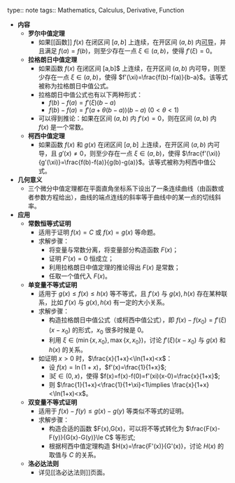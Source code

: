 type:: note
tags:: Mathematics, Calculus, Derivative, Function

- **内容**
	- **罗尔中值定理**
		- 如果[[函数]] $f(x)$ 在闭区间 $[a,b]$ 上连续，在开区间 $(a,b)$ 内[可导](((6527601f-0cbb-4523-8749-f0f56dcc88bc)))，并且满足 $f(a)=f(b)$，则至少存在一点 $\xi\in(a,b)$，使得 $f'(\xi)=0$。
	- **拉格朗日中值定理**
		- 如果函数 $f(x)$ 在闭区间 [a,b]$ 上连续，在开区间 $(a,b)$ 内可导，则至少存在一点 $\xi\in(a,b)$，使得 $f'(\xi)=\frac{f(b)-f(a)}{b-a}$。该等式被称为拉格朗日中值公式。
		- 拉格朗日中值公式也有以下两种形式：
			- $f(b)-f(a)=f'(\xi)(b-a)$
			- $f(b)-f(a)=f'(a+\theta(b-a))(b-a)\ (0<\theta<1)$
		- 可以得到推论：如果在区间 $(a,b)$ 内 $f'(x)=0$，则在区间 $(a,b)$ 内 $f(x)$ 是一个常数。
	- **柯西中值定理**
		- 如果函数 $f(x)$ 和 $g(x)$ 在闭区间 $[a,b]$ 上连续，在开区间 $(a,b)$ 内可导，且 $g'(x)\ne 0$，则至少存在一点 $\xi\in(a,b)$，使得 $\frac{f'(\xi)}{g'(\xi)}=\frac{f(b)-f(a)}{g(b)-g(a)}$。该等式被称为柯西中值公式。
- **几何意义**
	- 三个微分中值定理都在平面直角坐标系下设出了一条连续曲线（由函数或者参数方程给出），曲线的端点连线的斜率等于曲线中的某一点的切线斜率。
- **应用**
	- **常数恒等式证明**
		- 适用于证明 $f(x)=C$ 或 $f(x)=g(x)$ 等命题。
		- 求解步骤：
			- 将变量与常数分离，将变量部分构造函数 $F(x)$；
			- 证明 $F'(x)=0$ 恒成立；
			- 利用拉格朗日中值定理的推论得出 $F(x)$  是常数；
			- 任取一个值代入 $F(x)$。
	- **单变量不等式证明**
		- 适用于 $g(x)\le f(x) \le h(x)$ 等不等式，且 $f'(x)$ 与 $g(x),h(x)$ 存在某种联系，比如 $f'(x)$ 与 $g(x),h(x)$ 有一定的大小关系。
		- 求解步骤：
			- 构造拉格朗日中值公式（或柯西中值公式），即 $f(x)-f(x_0)=f'(\xi)(x-x_0)$ 的形式，$x_0$ 很多时候是 $0$。
			- 利用 $\xi\in(\min\{x,x_0\},\max\{x,x_0\})$，讨论 $f'(\xi)(x-x_0)$ 与 $g(x)$ 和 $h(x)$ 的关系。
		- 如证明 $x>0$ 时，$\frac{x}{1+x}<\ln(1+x)<x$：
			- 设 $f(x)=\ln(1+x)$，$f'(x)=\frac{1}{1+x}$;
			- $\exists \xi\in(0,x)$，使得 $f(x)=f(x)-f(0)=f'(xi)(x-0)=\frac{x}{1+x}$;
			- 则 $\frac{1}{1+x}<\frac{1}{1+\xi}<1\implies \frac{x}{1+x}<\ln(1+x)<x$。
	- **双变量不等式证明**
		- 适用于 $f(x)-f(y)\le g(x)-g(y)$ 等类似不等式的证明。
		- 求解步骤：
			- 构造合适的函数 $F(x),G(x)，可以将不等式转化为 $\frac{F(x)-F(y)}{G(x)-G(y)}\le C$ 等形式;
			- 根据柯西中值定理构造 $H(x)=\frac{F'(x)}{G'(x)}，讨论 $H(x)$ 的取值与 $C$ 的关系。
	- **洛必达法则**
		- 详见[[洛必达法则]]页面。